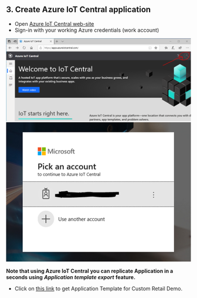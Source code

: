 ## 3. Create Azure IoT Central application
 - Open [Azure IoT Central web-site](https://apps.azureiotcentral.com/)
 - Sign-in with your working Azure credentials (work account)
 
 ![](lab1/lab1-14.PNG)
 ![](lab1/lab1-15.PNG)
 
 **Note that using Azure IoT Central you can replicate Application in a seconds using** ***Application template export*** **feature.**
 
 - Click on [this link](https://apps.azureiotcentral.com/build/new/d500b389-0837-4518-85c8-e77d86b43451) to get Application Template for Custom Retail Demo.

